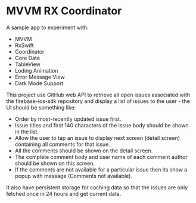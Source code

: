 #  MVVM RX Coordinator  

A sample app to experiment with:
- MVVM
- RxSwift
- Coordinator
- Core Data
- TableView
- Loding Animation
- Error Message View
- Dark Mode Support


This project use  GitHub web API to retrieve all open issues associated with the firebase-ios-sdk repository and display a list of issues to the user - the UI should be something like:

- Order by most-recently updated issue first.
- Issue titles and first 140 characters of the issue body should be shown in the list.
- Allow the user to tap an issue to display next screen (detail screen) containing all comments for that issue.
- All the comments should be shown on the detail screen.
- The complete comment body and user name of each comment author should be shown on this screen.
- If the comments are not available for a particular issue then its show a popup with message (Comments not available).

It also have persistent storage  for caching data so that the issues are only fetched once in 24 hours and get current data.


